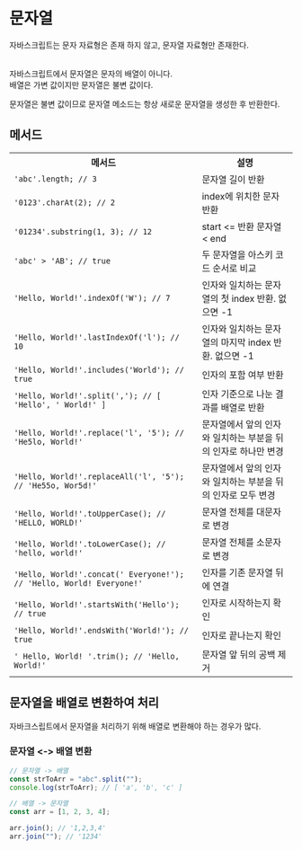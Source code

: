 # 문자열

자바스크립트는 문자 자료형은 존재 하지 않고, 문자열 자료형만 존재한다.

<br>
자바스크립트에서 문자열은 문자의 배열이 아니다.
<br>
배열은 가변 값이지만 문자열은 불변 값이다.
<br>

문자열은 불변 값이므로 문자열 메소드는 항상 새로운 문자열을 생성한 후 반환한다.

## 메서드

<table>
    <tr>
		<th>메서드</th>
		<th>설명</th>
	</tr>
	<tr>
        <td>
           <code lang="javascript">'abc'.length; // 3</code>
        </td>
        <td>문자열 길이 반환</td>
    </tr>
    <tr>
        <td>
           <code lang="javascript">'0123'.charAt(2); // 2</code>
        </td>
        <td>index에 위치한 문자 반환</td>
    </tr>
    <tr>
        <td>
           <code lang="javascript">'01234'.substring(1, 3); // 12</code>
        </td>
        <td>start <= 반환 문자열 < end</td>
    </tr>
    <tr>
        <td>
           <code lang="javascript">'abc' > 'AB'; // true</code>
        </td>
        <td>두 문자열을 아스키 코드 순서로 비교</td>
    </tr>
    <tr>
        <td>
           <code lang="javascript">'Hello, World!'.indexOf('W'); // 7</code>
        </td>
        <td>인자와 일치하는 문자열의 첫 index 반환. 없으면 -1 </td>
    </tr>
    <tr>
        <td>
           <code lang="javascript">'Hello, World!'.lastIndexOf('l'); // 10</code>
        </td>
        <td>인자와 일치하는 문자열의 마지막 index 반환. 없으면 -1</td>
    </tr>
    <tr>
        <td>
           <code lang="javascript">'Hello, World!'.includes('World'); // true</code>
        </td>
        <td>인자의 포함 여부 반환</td>
    </tr>
    <tr>
        <td>
           <code lang="javascript">'Hello, World!'.split(','); // [ 'Hello', ' World!' ]</code>
        </td>
        <td>인자 기준으로 나눈 결과를 배열로 반환</td>
    </tr>
    <tr>
        <td>
           <code lang="javascript">'Hello, World!'.replace('l', '5'); // 'He5lo, World!'</code>
        </td>
        <td>문자열에서 앞의 인자와 일치하는 부분을 뒤의 인자로 하나만 변경</td>
    </tr>
    <tr>
        <td>
           <code lang="javascript">'Hello, World!'.replaceAll('l', '5'); // 'He55o, Wor5d!'</code>
        </td>
        <td>문자열에서 앞의 인자와 일치하는 부분을 뒤의 인자로 모두 변경</td>
    </tr>
    <tr>
        <td>
           <code lang="javascript">'Hello, World!'.toUpperCase(); // 'HELLO, WORLD!'</code>
        </td>
        <td>문자열 전체를 대문자로 변경</td>
    </tr>
    <tr>
        <td>
           <code lang="javascript">'Hello, World!'.toLowerCase(); // 'hello, world!'</code>
        </td>
        <td>문자열 전체를 소문자로 변경</td>
    </tr>
    <tr>
        <td>
           <code lang="javascript">'Hello, World!'.concat(' Everyone!'); // 'Hello, World! Everyone!'</code>
        </td>
        <td>인자를 기존 문자열 뒤에 연결</td>
    </tr>
    <tr>
        <td>
           <code lang="javascript">'Hello, World!'.startsWith('Hello'); // true</code>
        </td>
        <td>인자로 시작하는지 확인</td>
    </tr>
    <tr>
        <td>
           <code lang="javascript">'Hello, World!'.endsWith('World!'); // true</code>
        </td>
        <td>인자로 끝나는지 확인</td>
    </tr>
    <tr>
        <td>
           <code lang="javascript">' Hello, World! '.trim(); // 'Hello, World!'</code>
        </td>
        <td>문자열 앞 뒤의 공백 제거</td>
    </tr>
</table>

## 문자열을 배열로 변환하여 처리

자바크스립트에서 문자열을 처리하기 위해 배열로 변환해야 하는 경우가 많다.

### 문자열 <-> 배열 변환

```javascript
// 문자열 -> 배열
const strToArr = "abc".split("");
console.log(strToArr); // [ 'a', 'b', 'c' ]

// 배열 -> 문자열
const arr = [1, 2, 3, 4];

arr.join(); // '1,2,3,4'
arr.join(""); // '1234'
```
